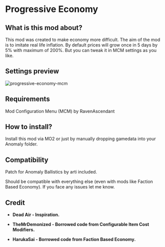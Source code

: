 # Progressive Economy

## What is this mod about?

This mod was created to make economy more difficult. The aim of the mod is to imitate real life inflation. By default prices will grow once in 5 days by 5% with maximum of 200%. But you can tweak it in MCM settings as you like.

## Settings preview

![progressive-economy-mcm](https://github.com/r1sk4fun/anomaly-progressive-economy/assets/129798252/2f9c327f-30eb-42d8-b951-f4dba7ecf237)

## Requirements

Mod Configuration Menu (MCM) by RavenAscendant

## How to install?

Install this mod via MO2 or just by manually dropping gamedata into your Anomaly folder.

## Compatibility

Patch for Anomaly Ballistics by arti included.

Should be compatible with everything else (even with mods like Faction Based Economy). If you face any issues let me know.

## Credit

- **Dead Air - Inspiration.**

- **TheMrDemonized - Borrowed code from Configurable Item Cost Modifiers.**

- **HarukaSai - Borrowed code from Faction Based Economy.**
